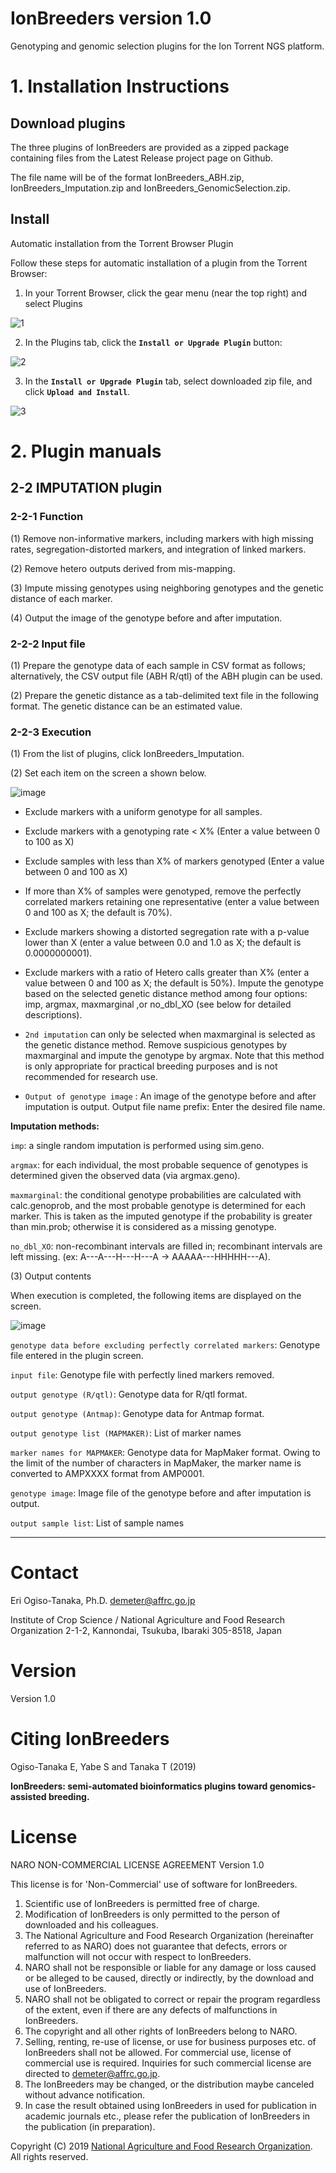 # IonBreeders version 1.0
Genotyping and genomic selection plugins for the Ion Torrent NGS platform.





# 1. Installation Instructions

## Download plugins
 
The three plugins of IonBreeders are provided as a zipped package containing files from the Latest Release project page on Github. 

The file name will be of the format IonBreeders_ABH.zip, IonBreeders_Imputation.zip and IonBreeders_GenomicSelection.zip.

## Install

Automatic installation from the Torrent Browser Plugin

Follow these steps for automatic installation of a plugin from the Torrent Browser:
1.	In your Torrent Browser, click the gear menu (near the top right) and select Plugins

![1](https://user-images.githubusercontent.com/40309394/54818632-14aee380-4cdd-11e9-845c-7c7d8ac95a1f.png)
  
2.	In the Plugins tab, click the **`Install or Upgrade Plugin`** button: 

![2](https://user-images.githubusercontent.com/40309394/54819228-8fc4c980-4cde-11e9-92ba-1d4b64e70e64.png) 

3.	In the **`Install or Upgrade Plugin`** tab, select downloaded zip file, and click **`Upload and Install`**.  
 
![3](https://user-images.githubusercontent.com/40309394/54819317-e29e8100-4cde-11e9-91a8-3873b1263a93.png)



# 2. Plugin manuals
## 2-2 IMPUTATION plugin

### 2-2-1 Function

(1)	Remove non-informative markers, including markers with high missing rates, segregation-distorted markers, and integration of linked markers.

(2)	Remove hetero outputs derived from mis-mapping.

(3)	Impute missing genotypes using neighboring genotypes and the genetic distance of each marker.

(4)	Output the image of the genotype before and after imputation.

### 2-2-2 Input file

(1)	Prepare the genotype data of each sample in CSV format as follows; alternatively, the CSV 
output file (ABH R/qtl) of the ABH plugin can be used.
 
(2)	Prepare the genetic distance as a tab-delimited text file in the following format. 
The genetic distance can be an estimated value.
 

### 2-2-3 Execution

(1)	From the list of plugins, click IonBreeders_Imputation.

(2)	Set each item on the screen a shown below.

![image](https://user-images.githubusercontent.com/40309394/54862886-68283c80-4d84-11e9-90c5-c57cb4c92167.png)
 
* Exclude markers with a uniform genotype for all samples.

* Exclude markers with a genotyping rate < X% (Enter a value between 0 to 100 as X) 

* Exclude samples with less than X% of markers genotyped (Enter a value between 0 and 100 as X)

* If more than X% of samples were genotyped, remove the perfectly correlated markers retaining one representative (enter a value between 0 and 100 as X; the default is 70%).

* Exclude markers showing a distorted segregation rate with a p-value lower than X (enter a value between 0.0 and 1.0 as X; the default is 0.0000000001).

* Exclude markers with a ratio of Hetero calls greater than X% (enter a value between 0 and 100 as X; the default is 50%).
Impute the genotype based on the selected genetic distance method among four options: imp, argmax, maxmarginal ,or no_dbl_XO (see below for detailed descriptions). 

*  `2nd imputation` can only be selected when maxmarginal is selected as the genetic distance method. Remove suspicious genotypes by maxmarginal and impute the genotype by argmax. Note that this method is only appropriate for practical breeding purposes and is not recommended for research use.

* `Output of genotype image` : An image of the genotype before and after imputation is output.
Output file name prefix: Enter the desired file name.

**Imputation methods:**

`imp`: a single random imputation is performed using sim.geno.

`argmax`: for each individual, the most probable sequence of genotypes is determined given the observed data (via argmax.geno).

`maxmarginal`: the conditional genotype probabilities are calculated with calc.genoprob, and the most probable genotype is determined for each marker. This is taken as the imputed genotype if the probability is greater than min.prob; otherwise it is considered as a missing genotype.

`no_dbl_XO`: non-recombinant intervals are filled in; recombinant intervals are left missing.
(ex: A---A---H---H---A → AAAAA---HHHHH---A).




(3)	Output contents

When execution is completed, the following items are displayed on the screen.
 
![image](https://user-images.githubusercontent.com/40309394/54862934-395e9600-4d85-11e9-877f-e940bf2720f9.png)

`genotype data before excluding perfectly correlated markers`: Genotype file entered in the plugin screen.

`input file`: Genotype file with perfectly lined markers removed.

`output genotype (R/qtl)`: Genotype data for R/qtl format.

`output genotype (Antmap)`: Genotype data for Antmap format.

`output genotype list (MAPMAKER)`: List of marker names

`marker names for MAPMAKER`: Genotype data for MapMaker format. Owing to the limit of the number of characters in MapMaker, the marker name is converted to AMPXXXX format from AMP0001.

`genotype image`: Image file of the genotype before and after imputation is output.

`output sample list`: List of sample names


***

# Contact
Eri Ogiso-Tanaka, Ph.D. demeter@affrc.go.jp

Institute of Crop Science / National Agriculture and Food Research Organization
2-1-2, Kannondai, Tsukuba, Ibaraki 305-8518, Japan

# Version
Version 1.0

# Citing IonBreeders
Ogiso-Tanaka E, Yabe S and Tanaka T (2019) 

**IonBreeders: semi-automated bioinformatics plugins toward genomics-assisted breeding.**

# License
NARO NON-COMMERCIAL LICENSE AGREEMENT Version 1.0

This license is for 'Non-Commercial' use of software for IonBreeders.

1. Scientific use of IonBreeders is permitted free of charge.
2. Modification of IonBreeders is only permitted to the person of downloaded and his colleagues.
3. The National Agriculture and Food Research Organization (hereinafter referred to as NARO) does not guarantee that defects, errors or malfunction will not occur with respect to IonBreeders.
4. NARO shall not be responsible or liable for any damage or loss caused or be alleged to be caused, directly or indirectly, by the download and use of IonBreeders.
5. NARO shall not be obligated to correct or repair the program regardless of the extent, even if there are any defects of malfunctions in IonBreeders.
6. The copyright and all other rights of IonBreeders belong to NARO.
7. Selling, renting, re-use of license, or use for business purposes etc. of IonBreeders shall not be allowed. For commercial use, license of commercial use is required. Inquiries for such commercial license are directed to demeter@affrc.go.jp.
8. The IonBreeders may be changed, or the distribution maybe canceled without advance notification.
9. In case the result obtained using IonBreeders in used for publication in academic journals etc., please refer the publication of IonBreeders in the publication (in preparation).


Copyright (C) 2019 [National Agriculture and Food Research Organization](https://www.naro.affrc.go.jp/english/index.html). All rights reserved.
